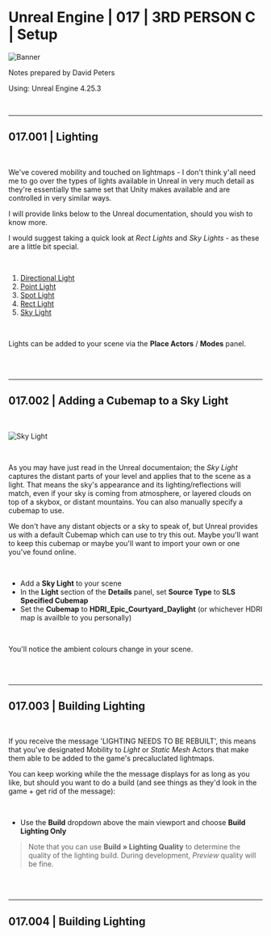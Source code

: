 # Unreal Engine | 017 | 3RD PERSON C | Setup

![Banner](https://user-images.githubusercontent.com/36719180/93958681-1a422980-fdab-11ea-8c2b-e665e08294da.png)


Notes prepared by David Peters

Using: Unreal Engine 4.25.3 

<br>

---

## 017.001 | Lighting

<br>

We've covered mobility and touched on lightmaps - I don't think y'all need me to go over the types of lights available in Unreal in very much detail as they're essentially the same set that Unity makes available and are controlled in very similar ways.

I will provide links below to the Unreal documentation, should you wish to know more. 

I would suggest taking a quick look at *Rect Lights* and *Sky Lights* - as these are a little bit special.

<br>

1. [Directional Light](https://docs.unrealengine.com/en-US/Engine/Rendering/LightingAndShadows/LightTypes/Directional/index.html)
2. [Point Light](https://docs.unrealengine.com/en-US/Engine/Rendering/LightingAndShadows/LightTypes/Point/index.html)
3. [Spot Light](https://docs.unrealengine.com/en-US/Engine/Rendering/LightingAndShadows/LightTypes/Spot/index.html)
4. [Rect Light](https://docs.unrealengine.com/en-US/Engine/Rendering/LightingAndShadows/LightTypes/RectLights/index.html)
5. [Sky Light](https://docs.unrealengine.com/en-US/Engine/Rendering/LightingAndShadows/LightTypes/SkyLight/index.html)

<br>

Lights can be added to your scene via the **Place Actors** / **Modes** panel.

<br><br>

---

## 017.002 | Adding a Cubemap to a Sky Light

<br>

![Sky Light](https://user-images.githubusercontent.com/36719180/94375288-26ddcd80-016f-11eb-9ed6-c3f3ebe24c51.png)

<br>

As you may have just read in the Unreal documentaion; the *Sky Light* captures the distant parts of your level and applies that to the scene as a light. That means the sky's appearance and its lighting/reflections will match, even if your sky is coming from atmosphere, or layered clouds on top of a skybox, or distant mountains. You can also manually specify a cubemap to use.

We don't have any distant objects or a sky to speak of, but Unreal provides us with a default Cubemap which can use to try this out. Maybe you'll want to keep this cubemap or maybe you'll want to import your own or one you've found online.

<br>

- Add a **Sky Light** to your scene
- In the **Light** section of the **Details** panel, set **Source Type** to **SLS Specified Cubemap**
- Set the **Cubemap** to **HDRI_Epic_Courtyard_Daylight** (or whichever HDRI map is availble to you personally)

<br>

You'll notice the ambient colours change in your scene.

<br><br>

---

## 017.003 | Building Lighting

<br>

If you receive the message 'LIGHTING NEEDS TO BE REBUILT', this means that you've designated Mobility to *Light* or *Static Mesh* Actors that make them able to be added to the game's precaluclated lightmaps.

You can keep working while the the message displays for as long as you like, but should you want to do a build (and see things as they'd look in the game + get rid of the message):

<br>

- Use the **Build** dropdown above the main viewport and choose **Build Lighting Only**

> Note that you can use **Build » Lighting Quality** to determine the quality of the lighting build. During development, *Preview* quality will be fine.

<br><br>

---

## 017.004 | Building Lighting

<br>




